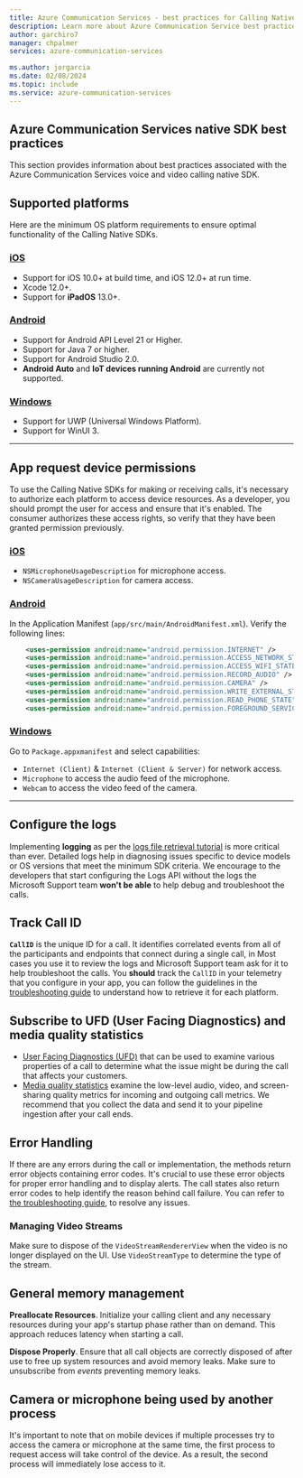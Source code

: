 ```yaml
---
title: Azure Communication Services - best practices for Calling Native SDK
description: Learn more about Azure Communication Service best practices for Calling Native SDK.
author: garchiro7
manager: chpalmer
services: azure-communication-services

ms.author: jorgarcia
ms.date: 02/08/2024
ms.topic: include
ms.service: azure-communication-services
---
```


## Azure Communication Services native SDK best practices

This section provides information about best practices associated with the Azure Communication Services voice and video calling native SDK.

## Supported platforms

Here are the minimum OS platform requirements to ensure optimal functionality of the Calling Native SDKs.

### [iOS](#tab/ios)

- Support for iOS 10.0+ at build time, and iOS 12.0+ at run time.
- Xcode 12.0+.
- Support for **iPadOS** 13.0+.

### [Android](#tab/android)

- Support for Android API Level 21 or Higher.
- Support for Java 7 or higher.
- Support for Android Studio 2.0.
- **Android Auto** and **IoT devices running Android** are currently not supported.

### [Windows](#tab/windows)

- Support for UWP (Universal Windows Platform).
- Support for WinUI 3.

---

## App request device permissions

To use the Calling Native SDKs for making or receiving calls, it's necessary to authorize each platform to access device resources. As a developer, you should prompt the user for access and ensure that it's enabled. The consumer authorizes these access rights, so verify that they have been granted permission previously.

### [iOS](#tab/ios)

- `NSMicrophoneUsageDescription` for microphone access.
- `NSCameraUsageDescription` for camera access.

### [Android](#tab/android)

In the Application Manifest (`app/src/main/AndroidManifest.xml`). Verify the following lines:

```xml
    <uses-permission android:name="android.permission.INTERNET" />
    <uses-permission android:name="android.permission.ACCESS_NETWORK_STATE" />
    <uses-permission android:name="android.permission.ACCESS_WIFI_STATE" />
    <uses-permission android:name="android.permission.RECORD_AUDIO" />
    <uses-permission android:name="android.permission.CAMERA" />
    <uses-permission android:name="android.permission.WRITE_EXTERNAL_STORAGE" />
    <uses-permission android:name="android.permission.READ_PHONE_STATE" />
    <uses-permission android:name="android.permission.FOREGROUND_SERVICE_MICROPHONE" />
```

### [Windows](#tab/windows)

Go to `Package.appxmanifest` and select capabilities:

- `Internet (Client)` & `Internet (Client & Server)` for network access.
- `Microphone` to access the audio feed of the microphone.
- `Webcam` to access the video feed of the camera.

---

## Configure the logs

Implementing **logging** as per the [logs file retrieval tutorial](../../tutorials/log-file-retrieval-tutorial.md) is more critical than ever. Detailed logs help in diagnosing issues specific to device models or OS versions that meet the minimum SDK criteria. We encourage to the developers that start configuring the Logs API without the logs the Microsoft Support team **won't be able** to help debug and troubleshoot the calls.

## Track Call ID

**`CallID`** is the unique ID for a call. It identifies correlated events from all of the participants and endpoints that connect during a single call, in Most cases you use it to review the logs and  Microsoft Support team ask for it to help troubleshoot the calls. You **should** track the `CallID` in your telemetry that you configure in your app, you can follow the guidelines in the [troubleshooting guide](../troubleshooting-info.md) to understand how to retrieve it for each platform.

## Subscribe to UFD (User Facing Diagnostics) and media quality statistics

- [User Facing Diagnostics (UFD)](../voice-video-calling/user-facing-diagnostics.md) that can be used to examine various properties of a call to determine what the issue might be during the call that affects your customers.
- [Media quality statistics](../voice-video-calling/media-quality-sdk.md) examine the low-level audio, video, and screen-sharing quality metrics for incoming and outgoing call metrics. We recommend that you collect the data and send it to your pipeline ingestion after your call ends.

## Error Handling

If there are any errors during the call or implementation, the methods return error objects containing error codes. It's crucial to use these error objects for proper error handling and to display alerts. The call states also return error codes to help identify the reason behind call failure. You can refer to [the troubleshooting guide](../troubleshooting-info.md), to resolve any issues.

### Managing Video Streams

Make sure to dispose of the `VideoStreamRendererView` when the video is no longer displayed on the UI. Use `VideoStreamType` to determine the type of the stream.

## General memory management

**Preallocate Resources**. Initialize your calling client and any necessary resources during your app's startup phase rather than on demand. This approach reduces latency when starting a call.

**Dispose Properly**. Ensure that all call objects are correctly disposed of after use to free up system resources and avoid memory leaks. Make sure to unsubscribe from *events* preventing memory leaks.

## Camera or microphone being used by another process

It's important to note that on mobile devices if multiple processes try to access the camera or microphone at the same time, the first process to request access will take control of the device. As a result, the second process will immediately lose access to it.
